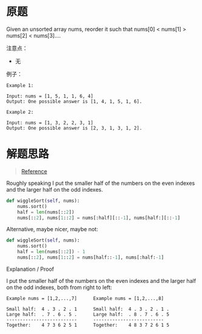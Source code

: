 # 原题
Given an unsorted array nums, reorder it such that nums[0] < nums[1] > nums[2] < nums[3]....

注意点：

  - 无

例子：

```
Example 1:

Input: nums = [1, 5, 1, 1, 6, 4]
Output: One possible answer is [1, 4, 1, 5, 1, 6].

Example 2:

Input: nums = [1, 3, 2, 2, 3, 1]
Output: One possible answer is [2, 3, 1, 3, 1, 2].
```

# 解题思路
> [Reference](https://leetcode.com/problems/wiggle-sort-ii/discuss/77678/3-lines-Python-with-Explanation-Proof)


Roughly speaking I put the smaller half of the numbers on the even indexes and the larger half on the odd indexes.

```python
def wiggleSort(self, nums):
    nums.sort()
    half = len(nums[::2])
    nums[::2], nums[1::2] = nums[:half][::-1], nums[half:][::-1]
```

Alternative, maybe nicer, maybe not:

```python
def wiggleSort(self, nums):
    nums.sort()
    half = len(nums[::2]) - 1
    nums[::2], nums[1::2] = nums[half::-1], nums[:half:-1]
```
    
Explanation / Proof

I put the smaller half of the numbers on the even indexes and the larger half on the odd indexes, 
both from right to left:

```
Example nums = [1,2,...,7]      Example nums = [1,2,...,8] 

Small half:  4 . 3 . 2 . 1      Small half:  4 . 3 . 2 . 1 .
Large half:  . 7 . 6 . 5 .      Large half:  . 8 . 7 . 6 . 5
--------------------------      --------------------------
Together:    4 7 3 6 2 5 1      Together:    4 8 3 7 2 6 1 5
```
